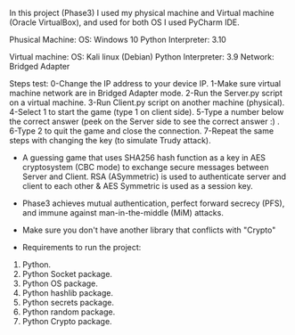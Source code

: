 In this project (Phase3) I used my physical machine and Virtual machine (Oracle VirtualBox), and used for both OS I used PyCharm IDE.

Phusical Machine:
	OS: Windows 10 
	Python Interpreter: 3.10

Virtual machine:
	OS: Kali linux (Debian)
	Python Interpreter: 3.9
	Network: Bridged Adapter


Steps test: 
	0-Change the IP address to your device IP.
	1-Make sure virtual machine network are in Bridged Adapter mode.
	2-Run the Server.py script on a virtual machine.
	3-Run Client.py script on another machine (physical).
	4-Select 1 to start the game (type 1 on client side).
	5-Type a number below the correct answer (peek on the Server side to see the correct answer :) .
	6-Type 2 to quit the game and close the connection.
	7-Repeat the same steps with changing the key (to simulate Trudy attack).


* A guessing game that uses SHA256 hash function as a key in AES cryptosystem (CBC mode) to exchange secure messages between Server and Client. 
  RSA (ASymmetric) is used to authenticate server and client to each other & AES Symmetric is used as a session key.

* Phase3 achieves mutual authentication, perfect forward secrecy (PFS), and immune against man-in-the-middle (MiM) attacks.

* Make sure you don't have another library that conflicts with "Crypto"

* Requirements to run the project:
1. Python.
2. Python Socket package.
3. Python OS package.
4. Python hashlib package.
6. Python secrets package.
7. Python random package.
8. Python Crypto package.

